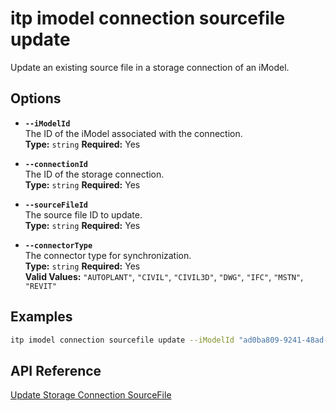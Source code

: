# itp imodel connection sourcefile update

Update an existing source file in a storage connection of an iModel.

## Options

- **`--iModelId`**  
  The ID of the iModel associated with the connection.  
  **Type:** `string` **Required:** Yes

- **`--connectionId`**  
  The ID of the storage connection.  
  **Type:** `string` **Required:** Yes

- **`--sourceFileId`**  
  The source file ID to update.  
  **Type:** `string` **Required:** Yes

- **`--connectorType`**  
  The connector type for synchronization.  
  **Type:** `string` **Required:** Yes  
  **Valid Values:** `"AUTOPLANT"`, `"CIVIL"`, `"CIVIL3D"`, `"DWG"`, `"IFC"`, `"MSTN"`, `"REVIT"`

## Examples

```bash
itp imodel connection sourcefile update --iModelId "ad0ba809-9241-48ad-9eb0-c8038c1a1d51" --connectionId "bf4d8b36-25d7-4b72-b38b-12c1f0325f42" --sourceFileId "297c8ab9-53a3-4fe5-adf8-79b4c1a95cbb" --connectorType "DWG"
```

## API Reference

[Update Storage Connection SourceFile](https://developer.bentley.com/apis/synchronization/operations/update-storage-connection-sourcefile/)
